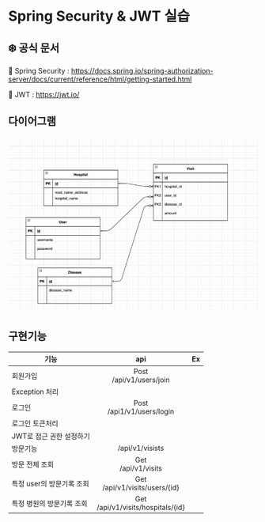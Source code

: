 # Spring Security & JWT 실습

## ❄️ 공식 문서

📗 Spring Security : https://docs.spring.io/spring-authorization-server/docs/current/reference/html/getting-started.html

📗 JWT : https://jwt.io/

## 다이어그램

![img.png](note/diagram.png)

## 구현기능


| 기능               |                  api                  |                                                Ex                                                |
|------------------|:-------------------------------------:|:------------------------------------------------------------------------------------------------:|
| 회원가입             |     Post <br/>/api/v1/users/join      |  |
| Exception 처리     |                                       |  |
| 로그인              |     Post <br>/api1/v1/users/login     |  |
| 로그인 토큰처리         |                                       |  |
| JWT로 접근 권한 설정하기  |                                       |  |
| 방문기능             |            /api/v1/visists            |  |
| 방문 전체 조회         |        Get <br> /api/v1/visits        |  |
| 특정 user의 방문기록 조회 |   Get<br> /api/v1/visits/users/{id}   |  |
| 특정 병원의 방문기록 조회   | Get<br> /api/v1/visits/hospitals/{id} |  |



